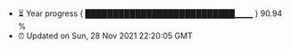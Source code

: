 - ⏳ Year progress { ███████████████████████████▁▁▁ } 90.94 %
- ⏰ Updated on Sun, 28 Nov 2021 22:20:05 GMT

